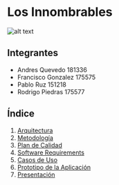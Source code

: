 # Los Innombrables

![alt text](https://github.com/Ingenieria-de-Software-ITAM-2020/LosInnombrables-ProyectoFinal/blob/main/imagenes/ITAMChatLogo.png)

## Integrantes

- Andres Quevedo 181336
- Francisco Gonzalez 175575
- Pablo Ruz 151218
- Rodrigo Piedras 175577


## Índice
1. [Arquitectura](Arquitectura.md)
1. [Metodología](Metodologia.md)
1. [Plan de Calidad](PlanDeCalidad.md)
1. [Software Requirements](SoftwareRequirements.md)
1. [Casos de Uso](CasosDeUso.md)
1. [Prototipo de la Aplicación](Prototipo)
1. [Presentación](https://docs.google.com/presentation/d/1TmClzE97xOveNDFxoyCF_2YHBM6wskb77Ct6U_3BcaE/edit?usp=sharing)

